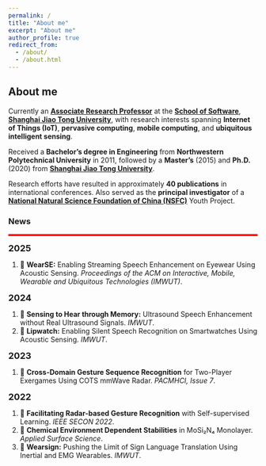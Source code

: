 ```yaml
---
permalink: /
title: "About me"
excerpt: "About me"
author_profile: true
redirect_from: 
  - /about/
  - /about.html
---
```


## About me

Currently an [**Associate Research Professor**](http://www.se.sjtu.edu.cn/Data/View/575) at the [**School of Software**](http://www.se.sjtu.edu.cn/), [**Shanghai Jiao Tong University**](https://www.sjtu.edu.cn/), with research interests spanning **Internet of Things (IoT)**, **pervasive computing**, **mobile computing**, and **ubiquitous intelligent sensing**.

Received a **Bachelor’s degree in Engineering** from **Northwestern Polytechnical University** in 2011, followed by a **Master’s** (2015) and **Ph.D.** (2020) from [**Shanghai Jiao Tong University**](https://www.sjtu.edu.cn/).

Research efforts have resulted in approximately **40 publications** in international conferences. Also served as the **principal investigator** of a [**National Natural Science Foundation of China (NSFC)**](https://www.nsfc.gov.cn/) Youth Project.

### News

<div style="height: 4px; background-color: red;"></div>

<!-- 2025 -->
<strong style="font-size: 18px;">2025</strong>
<ol>
  <li>🎉 <strong>WearSE:</strong> Enabling Streaming Speech Enhancement on Eyewear Using Acoustic Sensing. <em>Proceedings of the ACM on Interactive, Mobile, Wearable and Ubiquitous Technologies (IMWUT)</em>.</li>
</ol>

<!-- 2024 -->
<strong style="font-size: 18px;">2024</strong>
<ol>
  <li>🎉 <strong>Sensing to Hear through Memory:</strong> Ultrasound Speech Enhancement without Real Ultrasound Signals. <em>IMWUT</em>.</li>
  <li>🎉 <strong>Lipwatch:</strong> Enabling Silent Speech Recognition on Smartwatches Using Acoustic Sensing. <em>IMWUT</em>.</li>
</ol>

<!-- 2023 -->
<strong style="font-size: 18px;">2023</strong>
<ol>
  <li>🎉 <strong>Cross-Domain Gesture Sequence Recognition</strong> for Two-Player Exergames Using COTS mmWave Radar. <em>PACMHCI, Issue 7</em>.</li>
</ol>

<!-- 2022 -->
<strong style="font-size: 18px;">2022</strong>
<ol>
  <li>🎉 <strong>Facilitating Radar-based Gesture Recognition</strong> with Self-supervised Learning. <em>IEEE SECON 2022</em>.</li>
  <li>🎉 <strong>Chemical Environment Dependent Stabilities</strong> in MoSi₂N₄ Monolayer. <em>Applied Surface Science</em>.</li>
  <li>🎉 <strong>Wearsign:</strong> Pushing the Limit of Sign Language Translation Using Inertial and EMG Wearables. <em>IMWUT</em>.</li>
</ol>


